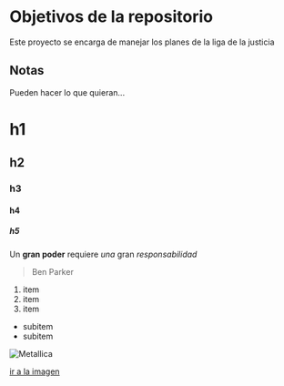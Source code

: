 # Objetivos de la repositorio

Este proyecto se encarga de manejar los planes de la liga de la justicia


## Notas
Pueden hacer lo que quieran...

# h1
## h2
### h3
#### h4
##### h5

Un **gran poder** requiere _una_ gran *responsabilidad*
>Ben Parker

1. item
2. item
3. item
  * subitem
  * subitem
  
![Metallica](https://upload.wikimedia.org/wikipedia/commons/b/b7/Metallica_logo.png)

[ir a la imagen](https://upload.wikimedia.org/wikipedia/commons/b/b7/Metallica_logo.png)
